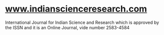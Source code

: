 # www.indianscienceresearch.com
International Journal for Indian Science and Research  which is approved by the ISSN and it is an Online Journal, vide number 2583-4584
